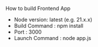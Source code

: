 How to build Frontend App 

  * Node version: latest (e.g. 21.x.x)
  * Build Command : npm install 
  * Port : 3000
  * Launch Command : node app.js
  
